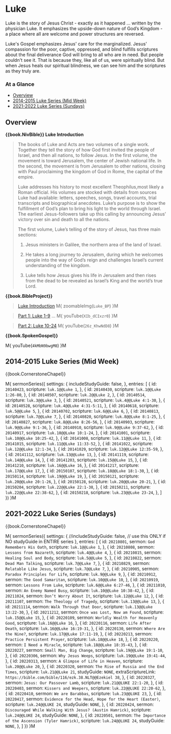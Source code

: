 # Luke

Luke is the story of Jesus Christ - exactly as it happened ... written
by the physician Luke.  It emphasizes the upside-down nature of God’s
Kingdom - a place where all are welcome and power structures are
reversed.

Luke's Gospel emphasizes Jesus' care for the marginalized. Jesus'
compassion for the poor, captive, oppressed, and blind fulfills
scriptures about the final deliverance God will bring to all who are
in need. But people couldn't see it. That is because they, like all of
us, were spiritually blind. But when Jesus heals our spiritual
blindness, we can see him and the scriptures as they truly are.


### At a Glance

- [Overview](#overview)
- [2014-2015 Luke Series (Mid Week)](#2014-2015-luke-series-mid-week)
- [2021-2022 Luke Series (Sundays)](#2021-2022-luke-series-sundays)


## Overview

**{{book.NivBible}} Luke Introduction**

> The books of Luke and Acts are two volumes of a single work. Together
> they tell the story of how God first invited the people of Israel, and
> then all nations, to follow Jesus. In the first volume, the movement
> is toward Jerusalem, the center of Jewish national life. In the
> second, the movement is from Jerusalem to other nations, closing with
> Paul proclaiming the kingdom of God in Rome, the capital of the
> empire.
> 
> Luke addresses his history to most excellent Theophilus,most likely a
> Roman official. His volumes are stocked with details from sources Luke
> had available: letters, speeches, songs, travel accounts, trial
> transcripts and biographical anecdotes. Luke’s purpose is to show the
> fulfillment of God’s plan to bring his light to the world through
> Israel. The earliest Jesus-followers take up this calling by
> announcing Jesus’ victory over sin and death to all the nations.
> 
> The first volume, Luke’s telling of the story of Jesus, has three main
> sections:
> 
> 1. Jesus ministers in Galilee, the northern area of the land of
>    Israel.
> 
> 2. He takes a long journey to Jerusalem, during which he welcomes
>    people into the way of God’s reign and challenges Israel’s current
>    understanding of the kingdom.
> 
> 3. Luke tells how Jesus gives his life in Jerusalem and then rises
>    from the dead to be revealed as Israel’s King and the world’s true
>    Lord.


**{{book.BibleProject}}**

> [Luke Introduction](https://bibleproject.com/explore/video/luke/)
M{ zoomableImg(`Luke_BP`) }M

> [Part 1: Luke 1-9](https://bibleproject.com/explore/video/luke-1-9/) ...
M{ youTube(`XIb_dCIxzr0`) }M

> [Part 2: Luke 10-24](https://bibleproject.com/explore/video/luke-10-24/)
M{ youTube(`26z_KhwNdD8`) }M


**{{book.SpokenGospel}}**

M{ youTube(`4kMbN9bwgM8`) }M



## 2014-2015 Luke Series (Mid Week)

{{book.CornerstoneChapel}}

M{ sermonSeries({
  settings: {
    includeStudyGuide: false,
  },
  entries: [
    { id: `20140423`, scripture: `luk.1@@Luke 1`,          },
    { id: `20140430`, scripture: `luk.1@@Luke 1:26-80`,    },
    { id: `20140507`, scripture: `luk.2@@Luke 2`,          },
    { id: `20140514`, scripture: `luk.3@@Luke 3`,          },
    { id: `20140521`, scripture: `luk.4@@Luke 4:1-30`,     },
    { id: `20140528`, scripture: `luk.4@@Luke 4:31-5:11`,  },
    { id: `20140618`, scripture: `luk.5@@Luke 5`,          },
    { id: `20140702`, scripture: `luk.6@@Luke 6`,          },
    { id: `20140813`, scripture: `luk.7@@Luke 7`,          },
    { id: `20140820`, scripture: `luk.8@@Luke 8:1-25`,     },
    { id: `20140827`, scripture: `luk.8@@Luke 8:26-56`,    },
    { id: `20140903`, scripture: `luk.9@@Luke 9:1-36`,     },
    { id: `20140910`, scripture: `luk.9@@Luke 9:37-62`,    },
    { id: `20140917`, scripture: `luk.10@@Luke 10:1-24`,   },
    { id: `20141001`, scripture: `luk.10@@Luke 10:25-42`,  },
    { id: `20141008`, scripture: `luk.11@@Luke 11`,        },
    { id: `20141015`, scripture: `luk.11@@Luke 11:33-52`,  },
    { id: `20141022`, scripture: `luk.12@@Luke 12:1-34`,   },
    { id: `20141029`, scripture: `luk.12@@Luke 12:35-59`,  },
    { id: `20141112`, scripture: `luk.13@@Luke 13`,        },
    { id: `20141119`, scripture: `luk.14@@Luke 14`,        },
    { id: `20141203`, scripture: `luk.15@@Luke 15`,        },
    { id: `20141210`, scripture: `luk.16@@Luke 16`,        },
    { id: `20141217`, scripture: `luk.17@@Luke 17`,        },
    { id: `20150107`, scripture: `luk.18@@Luke 18:1-30`,   },
    { id: `20150114`, scripture: `luk.19@@Luke 19`,        },
    { id: `20150121`, scripture: `luk.20@@Luke 20:1-26`,   },
    { id: `20150128`, scripture: `luk.20@@Luke 20-21`,     },
    { id: `20150204`, scripture: `luk.22@@Luke 22:1-38`,   },
    { id: `20150211`, scripture: `luk.22@@Luke 22:38-62`,  },
    { id: `20150218`, scripture: `luk.23@@Luke 23-24`,     },
  ]
}) }M



## 2021-2022 Luke Series (Sundays)

{{book.CornerstoneChapel}}

M{ sermonSeries({
  settings: {
  //includeStudyGuide: false, // use this ONLY if NO studyGuide in ENTIRE series
  },
  entries: [
    { id: `20210801`, sermon: `God Remembers His Oath`,                                 scripture: `luk.1@@Luke 1`,         },
    { id: `20210808`, sermon: `Lessons from Nazareth`,                                  scripture: `luk.4@@Luke 4`,         },
    { id: `20210815`, sermon: `Healing Soul and Body`,                                  scripture: `luk.5@@Luke 5`,         },
    { id: `20210822`, sermon: `Dead Man Talking`,                                       scripture: `luk.7@@Luke 7`,         },
    { id: `20210829`, sermon: `Relatable Like Jesus`,                                   scripture: `luk.7@@Luke 7`,         },
    { id: `20210905`, sermon: `Paradox Principles for Life`,                            scripture: `luk.9@@Luke 9`,         },
    { id: `20210912`, sermon: `The Good Samaritan`,                                     scripture: `luk.10@@Luke 10`,       },
    { id: `20210919`, sermon: `Lessons From Luke`,                                      scripture: `luk.6@@Luke 6:27-46`,   },
    { id: `20211010`, sermon: `An Enemy Named Busy`,                                    scripture: `luk.10@@Luke 10:38-42`, },
    { id: `20211024`, sermon: `Don’t Worry About It`,                                   scripture: `luk.12@@Luke 12`,       },
    { id: `20211107`, sermon: `The Theology of Tragedy`,                                scripture: `luk.13@@Luke 13`,       },
    { id: `20211114`, sermon: `Walk Through that Door`,                                 scripture: `luk.13@@Luke 13:22-30`, },
    { id: `20211212`, sermon: `Once was Lost, Now am Found`,                            scripture: `luk.15@@Luke 15`,       },
    { id: `20220109`, sermon: `Worldly Wealth for Heavenly Good`,                       scripture: `luk.16@@Luke 16`,       },
    { id: `20220116`, sermon: `Life After Death`,                                       scripture: `luk.16@@Luke 16:19-31`, },
    { id: `20220130`, sermon: `Where Are the Nine?`,                                    scripture: `luk.17@@Luke 17:11-19`, },
    { id: `20220213`, sermon: `Practice Persistent Prayer`,                             scripture: `luk.18@@Luke 18`,       },
    { id: `20220220`, sermon: `I Need a Miracle`,                                       scripture: `luk.18@@Luke 18:35-43`, },
    { id: `20220227`, sermon: `Small Man, Big Change`,                                  scripture: `luk.19@@Luke 19:1-10`,  },
    { id: `20220306`, sermon: `Why Jesus Weeps`,                                        scripture: `luk.19@@Luke 19:41-44`, },
    { id: `20220313`, sermon: `A Glimpse of Life in Heaven`,                            scripture: `luk.20@@Luke 20`,       },
    { id: `20220320`, sermon: `The Rise of Russia and the End Times`,                   scripture: `luk.21@@Luke 21`,       studyGuide: `NONE`, extraScriptureLink: `https://bible.com/bible/116/ezk.38.NLT@@Ezekiel 38`, },
    { id: `20220327`, sermon: `Jesus: Our Passover Lamb`,                               scripture: `luk.21@@LUKE 22:1-20`,  },
    { id: `20220403`, sermon: `Kissers and Weepers`,                                    scripture: `luk.22@@LUKE 22:20-62`, },
    { id: `20220410`, sermon: `We are Barabbas`,                                        scripture: `luk.23@@LUKE 23`,       },
    { id: `20220417`, sermon: `Evidence for the Head, Hope for the Heart (Easter)`,     scripture: `luk.24@@LUKE 24`,       studyGuide: `NONE`, },
    { id: `20220424`, sermon: `Discouraged While Walking With Jesus? (Austin Hamrick)`, scripture: `luk.24@@LUKE 24`,       studyGuide: `NONE`, },
    { id: `20220501`, sermon: `The Importance of the Ascension (Tyler Hamrick)`,        scripture: `luk.24@@LUKE 24`,       studyGuide: `NONE`, },
  ]
}) }M
